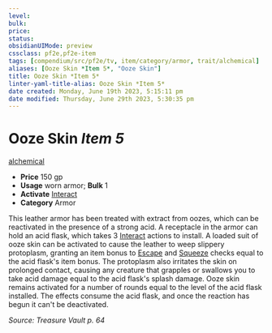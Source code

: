 ```yaml
---
level:
bulk:
price:
status:
obsidianUIMode: preview
cssclass: pf2e,pf2e-item
tags: [compendium/src/pf2e/tv, item/category/armor, trait/alchemical]
aliases: [Ooze Skin *Item 5*, "Ooze Skin"]
title: Ooze Skin *Item 5*
linter-yaml-title-alias: Ooze Skin *Item 5*
date created: Monday, June 19th 2023, 5:15:11 pm
date modified: Thursday, June 29th 2023, 5:30:35 pm
---
```


# Ooze Skin *Item 5*

[alchemical](rules/traits/alchemical.md)  

- **Price** 150 gp
- **Usage** worn armor; **Bulk** 1
- **Activate** [Interact](rules/actions/interact.md)
- **Category** Armor

This leather armor has been treated with extract from oozes, which can be reactivated in the presence of a strong acid. A receptacle in the armor can hold an acid flask, which takes 3 [Interact](rules/actions/interact.md) actions to install. A loaded suit of ooze skin can be activated to cause the leather to weep slippery protoplasm, granting an item bonus to [Escape](rules/actions/escape.md) and [Squeeze](rules/actions/squeeze.md) checks equal to the acid flask's item bonus. The protoplasm also irritates the skin on prolonged contact, causing any creature that grapples or swallows you to take acid damage equal to the acid flask's splash damage. Ooze skin remains activated for a number of rounds equal to the level of the acid flask installed. The effects consume the acid flask, and once the reaction has begun it can't be deactivated.

*Source: Treasure Vault p. 64*
